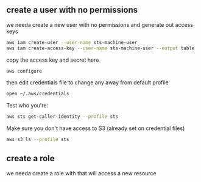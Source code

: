 ## create a user with no permissions 

we needa create a new user with no permissions and generate out access keys


```sh
aws iam create-user --user-name sts-machine-user
aws iam create-access-key --user-name sts-machine-user --output table 
```

copy the access key and secret here
```sh
aws configure 
```

then edit credentials file to change any away from default profile 

```sh
open ~/.aws/credentials
``` 
 
Test who you're: 

```sh
aws sts get-caller-identity --profile sts
```
Make sure you don't have access to S3 (already set on credential files)

```sh
aws s3 ls --profile sts
```


## create a role

we needa create a role with that will access a new resource 